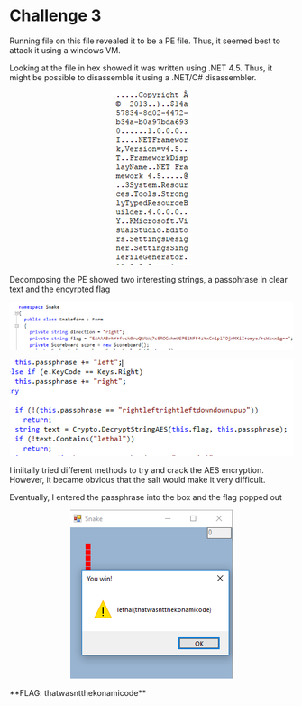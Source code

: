 # Challenge 3

Running file on this file revealed it to be a PE file. Thus, it seemed best to attack it using a windows VM.

Looking at the file in hex showed it was written using .NET 4.5. Thus, it might be possible
to disassemble it using a .NET/C# disassembler.

<p align="center">
<img src="https://github.com/hab1ts/LETHAL-Security-n00b-CTF-2018/blob/master/CTF%20Images/c3_1.png">
</p>

Decomposing the PE showed two interesting strings, a passphrase in clear text and the encyrpted flag
<p align="center">
<img src="https://github.com/hab1ts/LETHAL-Security-n00b-CTF-2018/blob/master/CTF%20Images/c3_2.png">
</p>
<p align="center">
<img src="https://github.com/hab1ts/LETHAL-Security-n00b-CTF-2018/blob/master/CTF%20Images/c3_3.png">
</p>

I iniitally tried different methods to try and crack the AES encryption. However, it became obvious that
the salt would make it very difficult.

Eventually, I entered the passphrase into the box and the flag popped out

<p align="center">
<img src="https://github.com/hab1ts/LETHAL-Security-n00b-CTF-2018/blob/master/CTF%20Images/c3_4.png">
</p>
**FLAG: thatwasntthekonamicode**
